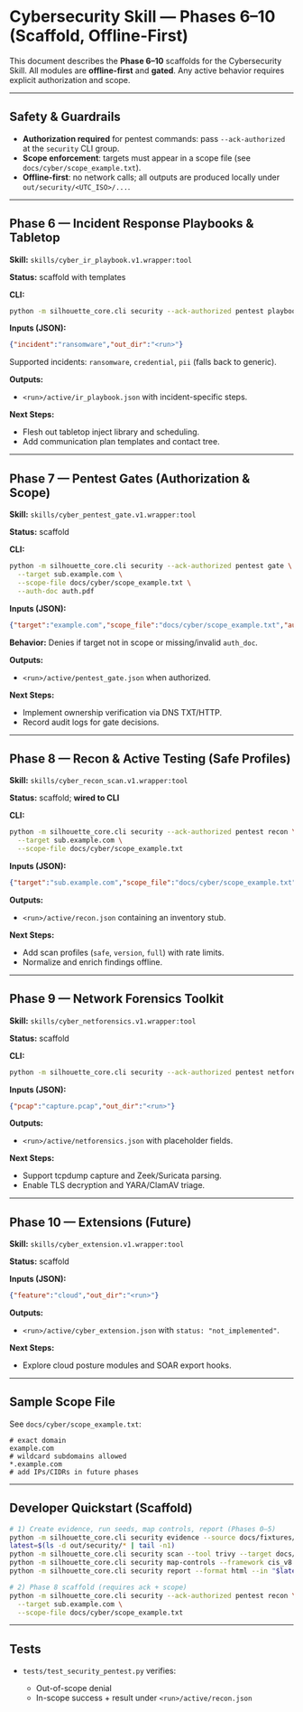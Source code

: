 # Cybersecurity Skill — Phases 6–10 (Scaffold, Offline-First)

This document describes the **Phase 6–10** scaffolds for the Cybersecurity Skill. All modules are **offline-first** and **gated**. Any active behavior requires explicit authorization and scope.

---

## Safety & Guardrails

- **Authorization required** for pentest commands: pass `--ack-authorized` at the `security` CLI group.
- **Scope enforcement**: targets must appear in a scope file (see `docs/cyber/scope_example.txt`).
- **Offline-first**: no network calls; all outputs are produced locally under `out/security/<UTC_ISO>/...`.

---

## Phase 6 — Incident Response Playbooks & Tabletop

**Skill:** `skills/cyber_ir_playbook.v1.wrapper:tool`

**Status:** scaffold with templates

**CLI:**

```bash
python -m silhouette_core.cli security --ack-authorized pentest playbook --incident ransomware
```

**Inputs (JSON):**

```json
{"incident":"ransomware","out_dir":"<run>"}
```

Supported incidents: `ransomware`, `credential`, `pii` (falls back to generic).

**Outputs:**

* `<run>/active/ir_playbook.json` with incident-specific steps.

**Next Steps:**
- Flesh out tabletop inject library and scheduling.
- Add communication plan templates and contact tree.

---

## Phase 7 — Pentest Gates (Authorization & Scope)

**Skill:** `skills/cyber_pentest_gate.v1.wrapper:tool`

**Status:** scaffold

**CLI:**

```bash
python -m silhouette_core.cli security --ack-authorized pentest gate \
  --target sub.example.com \
  --scope-file docs/cyber/scope_example.txt \
  --auth-doc auth.pdf
```

**Inputs (JSON):**

```json
{"target":"example.com","scope_file":"docs/cyber/scope_example.txt","auth_doc":"auth.pdf","out_dir":"<run>"}
```

**Behavior:** Denies if target not in scope or missing/invalid `auth_doc`.

**Outputs:**

* `<run>/active/pentest_gate.json` when authorized.

**Next Steps:**
- Implement ownership verification via DNS TXT/HTTP.
- Record audit logs for gate decisions.

---

## Phase 8 — Recon & Active Testing (Safe Profiles)

**Skill:** `skills/cyber_recon_scan.v1.wrapper:tool`

**Status:** scaffold; **wired to CLI**

**CLI:**

```bash
python -m silhouette_core.cli security --ack-authorized pentest recon \
  --target sub.example.com \
  --scope-file docs/cyber/scope_example.txt
```

**Inputs (JSON):**

```json
{"target":"sub.example.com","scope_file":"docs/cyber/scope_example.txt","out_dir":"<run>"}
```

**Outputs:**

* `<run>/active/recon.json` containing an inventory stub.

**Next Steps:**
- Add scan profiles (`safe`, `version`, `full`) with rate limits.
- Normalize and enrich findings offline.

---

## Phase 9 — Network Forensics Toolkit

**Skill:** `skills/cyber_netforensics.v1.wrapper:tool`

**Status:** scaffold

**CLI:**

```bash
python -m silhouette_core.cli security --ack-authorized pentest netforensics --pcap sample.pcap
```

**Inputs (JSON):**

```json
{"pcap":"capture.pcap","out_dir":"<run>"}
```

**Outputs:**

* `<run>/active/netforensics.json` with placeholder fields.

**Next Steps:**
- Support tcpdump capture and Zeek/Suricata parsing.
- Enable TLS decryption and YARA/ClamAV triage.

---

## Phase 10 — Extensions (Future)

**Skill:** `skills/cyber_extension.v1.wrapper:tool`

**Status:** scaffold

**Inputs (JSON):**

```json
{"feature":"cloud","out_dir":"<run>"}
```

**Outputs:**

* `<run>/active/cyber_extension.json` with `status: "not_implemented"`.

**Next Steps:**
- Explore cloud posture modules and SOAR export hooks.

---

## Sample Scope File

See `docs/cyber/scope_example.txt`:

```
# exact domain
example.com
# wildcard subdomains allowed
*.example.com
# add IPs/CIDRs in future phases
```

---

## Developer Quickstart (Scaffold)

```bash
# 1) Create evidence, run seeds, map controls, report (Phases 0–5)
python -m silhouette_core.cli security evidence --source docs/fixtures/security_sample
latest=$(ls -d out/security/* | tail -n1)
python -m silhouette_core.cli security scan --tool trivy --target docs/fixtures/app --use-seed --out "$latest"
python -m silhouette_core.cli security map-controls --framework cis_v8 --evidence "$latest/evidence" --out "$latest"
python -m silhouette_core.cli security report --format html --in "$latest" --offline

# 2) Phase 8 scaffold (requires ack + scope)
python -m silhouette_core.cli security --ack-authorized pentest recon \
  --target sub.example.com \
  --scope-file docs/cyber/scope_example.txt
```

---

## Tests

* `tests/test_security_pentest.py` verifies:

  * Out-of-scope denial
  * In-scope success + result under `<run>/active/recon.json`

